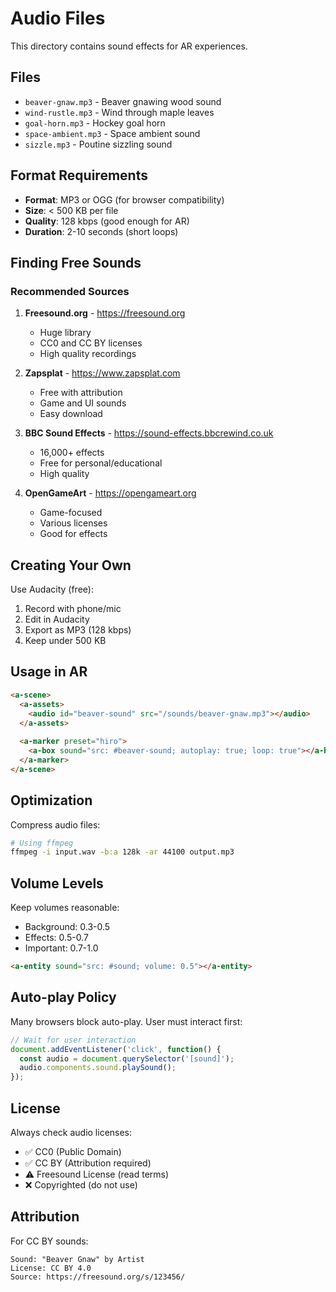 # Audio Files

This directory contains sound effects for AR experiences.

## Files

- `beaver-gnaw.mp3` - Beaver gnawing wood sound
- `wind-rustle.mp3` - Wind through maple leaves
- `goal-horn.mp3` - Hockey goal horn
- `space-ambient.mp3` - Space ambient sound
- `sizzle.mp3` - Poutine sizzling sound

## Format Requirements

- **Format**: MP3 or OGG (for browser compatibility)
- **Size**: < 500 KB per file
- **Quality**: 128 kbps (good enough for AR)
- **Duration**: 2-10 seconds (short loops)

## Finding Free Sounds

### Recommended Sources

1. **Freesound.org** - https://freesound.org
   - Huge library
   - CC0 and CC BY licenses
   - High quality recordings

2. **Zapsplat** - https://www.zapsplat.com
   - Free with attribution
   - Game and UI sounds
   - Easy download

3. **BBC Sound Effects** - https://sound-effects.bbcrewind.co.uk
   - 16,000+ effects
   - Free for personal/educational
   - High quality

4. **OpenGameArt** - https://opengameart.org
   - Game-focused
   - Various licenses
   - Good for effects

## Creating Your Own

Use Audacity (free):
1. Record with phone/mic
2. Edit in Audacity
3. Export as MP3 (128 kbps)
4. Keep under 500 KB

## Usage in AR

```html
<a-scene>
  <a-assets>
    <audio id="beaver-sound" src="/sounds/beaver-gnaw.mp3"></audio>
  </a-assets>
  
  <a-marker preset="hiro">
    <a-box sound="src: #beaver-sound; autoplay: true; loop: true"></a-box>
  </a-marker>
</a-scene>
```

## Optimization

Compress audio files:
```bash
# Using ffmpeg
ffmpeg -i input.wav -b:a 128k -ar 44100 output.mp3
```

## Volume Levels

Keep volumes reasonable:
- Background: 0.3-0.5
- Effects: 0.5-0.7
- Important: 0.7-1.0

```html
<a-entity sound="src: #sound; volume: 0.5"></a-entity>
```

## Auto-play Policy

Many browsers block auto-play. User must interact first:

```javascript
// Wait for user interaction
document.addEventListener('click', function() {
  const audio = document.querySelector('[sound]');
  audio.components.sound.playSound();
});
```

## License

Always check audio licenses:
- ✅ CC0 (Public Domain)
- ✅ CC BY (Attribution required)
- ⚠️ Freesound License (read terms)
- ❌ Copyrighted (do not use)

## Attribution

For CC BY sounds:
```
Sound: "Beaver Gnaw" by Artist
License: CC BY 4.0
Source: https://freesound.org/s/123456/
```
